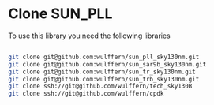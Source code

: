 # Clone SUN_PLL


To use this library you need the following libraries


```bash

git clone git@github.com:wulffern/sun_pll_sky130nm.git
git clone git@github.com:wulffern/sun_sar9b_sky130nm.git
git clone git@github.com:wulffern/sun_tr_sky130nm.git
git clone git@github.com:wulffern/sun_trb_sky130nm.git
git clone ssh://git@github.com/wulffern/tech_sky130B
git clone ssh://git@github.com/wulffern/cpdk
```


